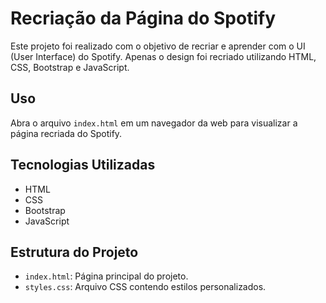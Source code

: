 # Recriação da Página do Spotify

Este projeto foi realizado com o objetivo de recriar e aprender com o UI (User Interface) do Spotify. Apenas o design foi recriado utilizando HTML, CSS, Bootstrap e JavaScript.

## Uso

Abra o arquivo `index.html` em um navegador da web para visualizar a página recriada do Spotify.

## Tecnologias Utilizadas

- HTML
- CSS
- Bootstrap
- JavaScript

## Estrutura do Projeto

- `index.html`: Página principal do projeto.
- `styles.css`: Arquivo CSS contendo estilos personalizados.



